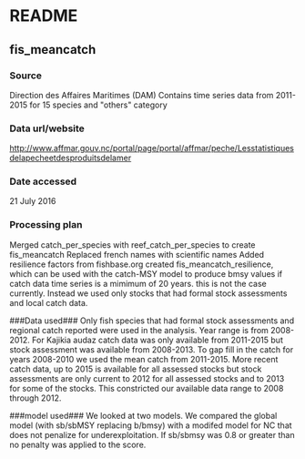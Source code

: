 # README

## fis_meancatch
### Source
Direction des Affaires Maritimes (DAM)
Contains time series data from 2011-2015 for 15 species and "others" category

### Data url/website
http://www.affmar.gouv.nc/portal/page/portal/affmar/peche/Lesstatistiquesdelapecheetdesproduitsdelamer

### Date accessed
21 July 2016

### Processing plan
Merged catch_per_species with reef_catch_per_species to create fis_meancatch
Replaced french names with scientific names
Added resilience factors from fishbase.org
created fis_meancatch_resilience, which can be used with the catch-MSY model to produce bmsy values if catch data time series is a mimimum of 20 years. this is not the case currently. Instead we used only stocks that had formal stock assessments and local catch data. 

###Data used###
Only fish species that had formal stock assessments and regional catch reported were used in the analysis. Year range is from 2008-2012. For Kajikia audaz catch data was only available from 2011-2015 but stock assessment was available from 2008-2013. To gap fill in the catch for years 2008-2010 we used the mean catch from 2011-2015. More recent catch data, up to 2015 is available for all assessed stocks but stock assessments are only current to 2012 for all assessed stocks and to 2013 for some of the stocks. This constricted our available data range to 2008 through 2012.

###model used###
We looked at two models. We compared the global model (with sb/sbMSY replacing b/bmsy) with a modifed model for NC that does not penalize for underexploitation. If sb/sbmsy was 0.8 or greater than no penalty was applied to the score. 
